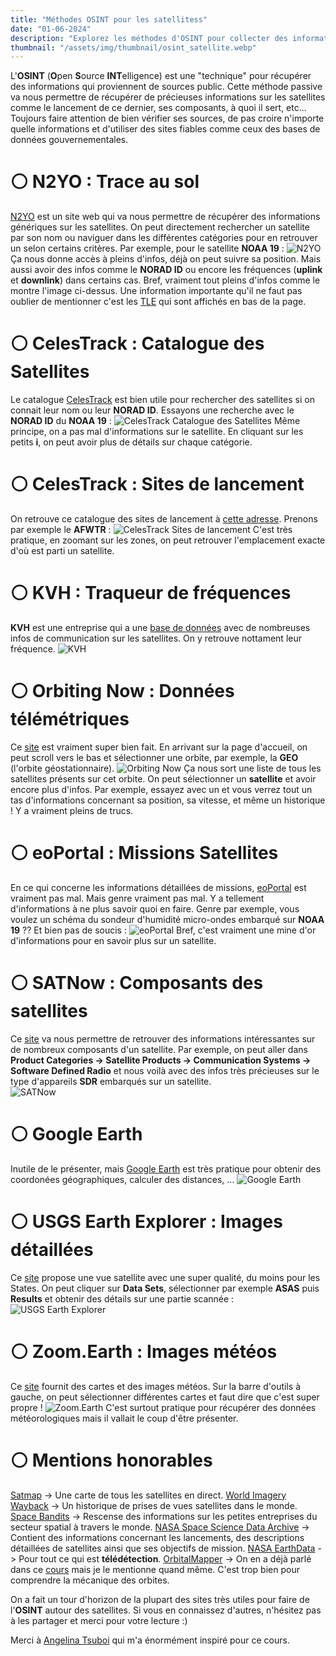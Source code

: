```yaml
---
title: "Méthodes OSINT pour les satellitess"
date: "01-06-2024"
description: "Explorez les méthodes d'OSINT pour collecter des informations sur les satellites, y compris les sites de suivi, les bases de données et les outils de visualisation."
thumbnail: "/assets/img/thumbnail/osint_satellite.webp"
---
```

L'**OSINT** (**O**pen **S**ource **INT**elligence) est une "technique" pour récupérer des informations qui proviennent de sources public. Cette méthode passive va nous permettre de récupérer de précieuses informations sur les satellites comme le lancement de ce dernier, ses composants, à quoi il sert, etc...
Toujours faire attention de bien vérifier ses sources, de pas croire n'importe quelle informations et d'utiliser des sites fiables comme ceux des bases de données gouvernementales. 

# ⚪️ N2YO : Trace au sol 
[N2YO](https://www.n2yo.com/) est un site web qui va nous permettre de récupérer des informations génériques sur les satellites. 
On peut directement rechercher un satellite par son nom ou naviguer dans les différentes catégories pour en retrouver un selon certains critères. Par exemple, pour le satellite **NOAA 19** : 
![N2YO](../../../assets/img/pages/space/satellite/osint/osint_satellite1.png)
Ça nous donne accès à pleins d'infos, déjà on peut suivre sa position. Mais aussi avoir des infos comme le **NORAD ID** ou encore les fréquences (**uplink** et **downlink**) dans certains cas. Bref, vraiment tout pleins d'infos comme le montre l'image ci-dessus. 
Une information importante qu'il ne faut pas oublier de mentionner c'est les [TLE](orbits.html) qui sont affichés en bas de la page. 

# ⚪️ CelesTrack : Catalogue des Satellites
Le catalogue [CelesTrack](https://celestrak.org/satcat/search.php) est bien utile pour rechercher des satellites si on connait leur nom ou leur **NORAD ID**. Essayons une recherche avec le **NORAD ID** du **NOAA 19** : 
![CelesTrack Catalogue des Satellites](../../../assets/img/pages/space/satellite/osint/osint_satellite2.png)
Même principe, on a pas mal d'informations sur le satellite. En cliquant sur les petits **i**, on peut avoir plus de détails sur chaque catégorie.

# ⚪️ CelesTrack : Sites de lancement
On retrouve ce catalogue des sites de lancement à [cette adresse](https://celestrak.org/satcat/launchsites.php). Prenons par exemple le **AFWTR** : 
![CelesTrack Sites de lancement](../../../assets/img/pages/space/satellite/osint/osint_satellite3.png)
C'est très pratique, en zoomant sur les zones, on peut retrouver l'emplacement exacte d'où est parti un satellite.  

# ⚪️ KVH : Traqueur de fréquences 
**KVH** est une entreprise qui a une [base de données](https://www.kvh.com/support/satellite-tracking-frequencies) avec de nombreuses infos de communication sur les satellites. On y retrouve nottament leur fréquence. 
![KVH](../../../assets/img/pages/space/satellite/osint/osint_satellite4.png)

# ⚪️ Orbiting Now : Données télémétriques
Ce [site](https://orbit.ing-now.com/) est vraiment super bien fait. En arrivant sur la page d'accueil, on peut scroll vers le bas et sélectionner une orbite, par exemple, la **GEO** (l'orbite géostationnaire).
![Orbiting Now](../../../assets/img/pages/space/satellite/osint/osint_satellite5.png)
Ça nous sort une liste de tous les satellites présents sur cet orbite. On peut sélectionner un **satellite** et avoir encore plus d'infos. Par exemple, essayez avec un et vous verrez tout un tas d'informations concernant sa position, sa vitesse, et même un historique ! Y a vraiment pleins de trucs. 

# ⚪️ eoPortal  : Missions Satellites
En ce qui concerne les informations détaillées de missions, [eoPortal](https://www.eoportal.org/satellite-missions?Mission+type=EO) est vraiment pas mal. Mais genre vraiment pas mal. Y a tellement d'informations à ne plus savoir quoi en faire. Genre par exemple, vous voulez un schéma du sondeur d'humidité micro-ondes embarqué sur **NOAA 19** ?? Et bien pas de soucis : 
![eoPortal](../../../assets/img/pages/space/satellite/osint/osint_satellite6.png)
Bref, c'est vraiment une mine d'or d'informations pour en savoir plus sur un satellite. 

# ⚪️ SATNow : Composants des satellites
Ce [site](https://www.satnow.com/) va nous permettre de retrouver des informations intéressantes sur de nombreux composants d'un satellite.
Par exemple, on peut aller dans **Product Categories -> Satellite Products -> Communication Systems -> Software Defined Radio** et nous voilà avec des infos très précieuses sur le type d'appareils **SDR** embarqués sur un satellite.   
![SATNow](../../../assets/img/pages/space/satellite/osint/osint_satellite10.png)

# ⚪️ Google Earth
Inutile de le présenter, mais [Google Earth](https://www.google.com/intl/fr_fr/earth/) est très pratique pour obtenir des coordonées géographiques, calculer des distances, ...
![Google Earth](../../../assets/img/pages/space/satellite/osint/osint_satellite7.png)

# ⚪️ USGS Earth Explorer : Images détaillées
Ce [site](https://earthexplorer.usgs.gov/) propose une vue satellite avec une super qualité, du moins pour les States. On peut cliquer sur **Data Sets**, sélectionner par exemple **ASAS** puis **Results** et obtenir des détails sur une partie scannée : 
![USGS Earth Explorer](../../../assets/img/pages/space/satellite/osint/osint_satellite8.png)

# ⚪️ Zoom.Earth : Images météos
Ce [site](https://zoom.earth/maps/satellite/) fournit des cartes et des images météos. 
Sur la barre d'outils à gauche, on peut sélectionner différentes cartes et faut dire que c'est super propre ! 
![Zoom.Earth](../../../assets/img/pages/space/satellite/osint/osint_satellite9.png)
C'est surtout pratique pour récupérer des données météorologiques mais il vallait le coup d'être présenter. 

# ⚪️ Mentions honorables 
[Satmap](https://satmap.space/) -> Une carte de tous les satellites en direct. 
[World Imagery Wayback](https://livingatlas.arcgis.com/wayback/#active=37890&mapCenter=-115.29850%2C36.06398%2C13) -> Un historique de prises de vues satellites dans le monde. 
[Space Bandits](https://www.spacebandits.io/) -> Rescense des informations sur les petites entreprises du secteur spatial à travers le monde. 
[ NASA Space Science Data Archive](https://nssdc.gsfc.nasa.gov/nmc/spacecraft/query) -> Contient des informations concernant les lancements, des descriptions détaillées de satellites ainsi que ses objectifs de mission.
[NASA EarthData](https://www.earthdata.nasa.gov/learn/find-data) -> Pour tout ce qui est **télédétection**.
[OrbitalMapper](https://orbitalmechanics.info/) -> On en a déjà parlé dans ce [cours](orbits.html) mais je le mentionne quand même. C'est trop bien pour comprendre la mécanique des orbites. 


On a fait un tour d'horizon de la plupart des sites très utiles pour faire de l'**OSINT** autour des satellites. 
Si vous en connaissez d'autres, n'hésitez pas à les partager et merci pour votre lecture :) 

Merci à [Angelina Tsuboi](https://www.angelinatsuboi.net) qui m'a énormément inspiré pour ce cours. 